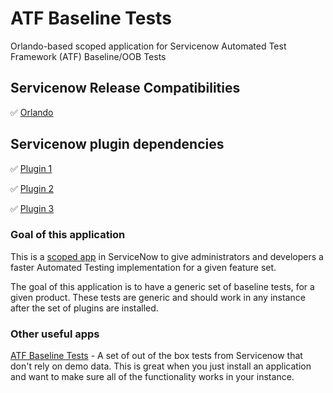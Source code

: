 # ATF Baseline Tests
Orlando-based scoped application for Servicenow Automated Test Framework (ATF) Baseline/OOB Tests

## Servicenow Release Compatibilities
:white_check_mark: [Orlando](https://docs.servicenow.com/bundle/orlando-release-notes/page/release-notes/family-release-notes.html)

## Servicenow plugin dependencies
:white_check_mark: [Plugin 1]()

:white_check_mark: [Plugin 2]()

:white_check_mark: [Plugin 3]()

### Goal of this application
This is a [scoped app](https://docs.servicenow.com/bundle/orlando-application-development/page/build/applications/concept/c_ApplicationScope.html) in ServiceNow to give administrators and developers a faster Automated Testing implementation for a given feature set.

The goal of this application is to have a generic set of baseline tests, for a given product. These tests are generic and should work in any instance after the set of plugins are installed.

### Other useful apps

[ATF Baseline Tests](https://github.com/snshare/atf-baseline-tests) - A set of out of the box tests from Servicenow that don't rely on demo data. This is great when you just install an application and want to make sure all of the functionality works in your instance.
